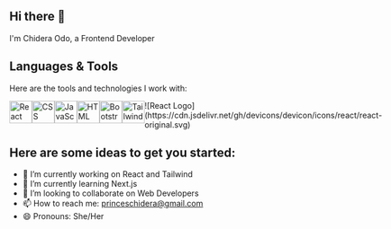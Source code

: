 ## Hi there 👋
I'm Chidera Odo, a Frontend Developer



## **Languages & Tools**

Here are the tools and technologies I work with:
<div style="display:flex;">
<img src="https://cdn.jsdelivr.net/gh/devicons/devicon/icons/react/react-original.svg" alt="React" width="40" height="40" />
<img src="https://cdn.jsdelivr.net/gh/devicons/devicon/icons/css3/css3-original.svg" alt="CSS" width="40" height="40" />
<img src="https://cdn.jsdelivr.net/gh/devicons/devicon/icons/javascript/javascript-original.svg" alt="JavaScript" width="40" height="40" />
<img src="https://cdn.jsdelivr.net/gh/devicons/devicon/icons/html5/html5-original.svg" alt="HTML" width="40" height="40" />
<img src="https://cdn.jsdelivr.net/gh/devicons/devicon/icons/bootstrap/bootstrap-plain.svg" alt="Bootstrap" width="40" height="40" />
<img src="https://cdn.jsdelivr.net/gh/devicons/devicon/icons/tailwindcss/tailwindcss-plain.svg" alt="Tailwind CSS" width="40" height="40" />
  ![React Logo](https://cdn.jsdelivr.net/gh/devicons/devicon/icons/react/react-original.svg)

</div>




## **Here are some ideas to get you started:**

- 🔭 I’m currently working on React and Tailwind
- 🌱 I’m currently learning Next.js
- 👯 I’m looking to collaborate on Web Developers
- 📫 How to reach me: <princeschidera@gmail.com>
- 😄 Pronouns: She/Her
  

